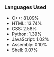 
### Languages Used 

- C++: 81.09%
- HTML: 13.74%
- CSS: 2.58%
- Python: 1.39%
- JavaScript: 1.02%
- Assembly: 0.10%
- Shell: 0.07%
